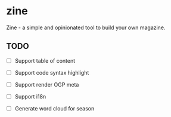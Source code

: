 # zine

Zine - a simple and opinionated tool to build your own magazine.

## TODO

- [ ] Support table of content

- [ ] Support code syntax highlight

- [ ] Support render OGP meta

- [ ] Support i18n

- [ ] Generate word cloud for season
